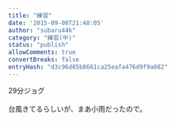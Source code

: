 ```yaml
---
title: "練習"
date: '2015-09-08T21:48:05'
author: "subaru44k"
category: "練習(中)"
status: "publish"
allowComments: true
convertBreaks: false
entryHash: "d3c96d85b8661ca25eafa476d9f9a882"
---
```

29分ジョグ<br>
<br>
台風きてるらしいが、まあ小雨だったので。
